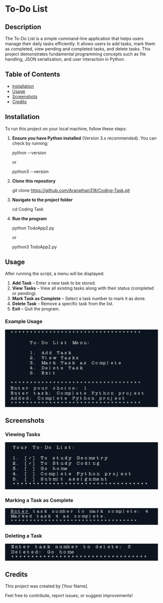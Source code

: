 # To-Do List

## Description
The To-Do List is a simple command-line application that helps users manage their daily tasks efficiently. It allows users to add tasks, mark them as completed, view pending and completed tasks, and delete tasks. This project demonstrates fundamental programming concepts such as file handling, JSON serialization, and user interaction in Python.

## Table of Contents
- [Installation](#installation)
- [Usage](#usage)
- [Screenshots](#screenshots)
- [Credits](#credits)

## Installation
To run this project on your local machine, follow these steps:

1. **Ensure you have Python installed** (Version 3.x recommended). You can check by running:

   python --version

   or

   python3 --version

2. **Clone this repository**
   
   git clone https://github.com/Aranathan318/Coding-Task.git

3. **Navigate to the project folder**

   cd Coding Task

4. **Run the program**

   python TodoApp2.py

   or
 
   python3 TodoApp2.py

## Usage
After running the script, a menu will be displayed:

1. **Add Task** – Enter a new task to be stored.
2. **View Tasks** – View all existing tasks along with their status (completed or pending).
3. **Mark Task as Complete** – Select a task number to mark it as done.
4. **Delete Task** – Remove a specific task from the list.
5. **Exit** – Quit the program.

### Example Usage

![Example Usage](Images/Screenshot%202025-03-25%20at%2017.05.36.png)

## Screenshots
### Viewing Tasks
<img src="Images/Screenshot 2025-03-25 at 17.08.16.png">

### Marking a Task as Complete
![Marking a task as complete ](Images/Screenshot%202025-03-25%20at%2017.09.34.png)

### Deleting a Task
![Deleting a task](Images/Screenshot%202025-03-25%20at%2017.10.03.png)

## Credits
This project was created by [Your Name].

Feel free to contribute, report issues, or suggest improvements!

